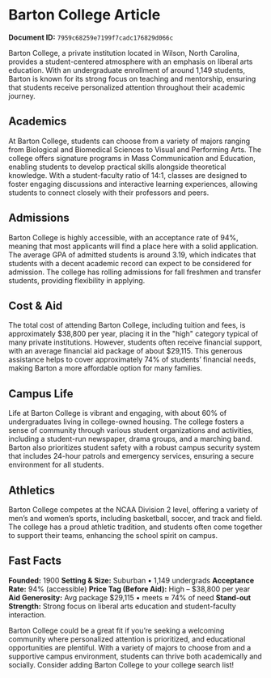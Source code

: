 # Barton College Article

**Document ID:** `7959c68259e7199f7cadc176829d066c`

Barton College, a private institution located in Wilson, North Carolina, provides a student-centered atmosphere with an emphasis on liberal arts education. With an undergraduate enrollment of around 1,149 students, Barton is known for its strong focus on teaching and mentorship, ensuring that students receive personalized attention throughout their academic journey.

## Academics
At Barton College, students can choose from a variety of majors ranging from Biological and Biomedical Sciences to Visual and Performing Arts. The college offers signature programs in Mass Communication and Education, enabling students to develop practical skills alongside theoretical knowledge. With a student-faculty ratio of 14:1, classes are designed to foster engaging discussions and interactive learning experiences, allowing students to connect closely with their professors and peers.

## Admissions
Barton College is highly accessible, with an acceptance rate of 94%, meaning that most applicants will find a place here with a solid application. The average GPA of admitted students is around 3.19, which indicates that students with a decent academic record can expect to be considered for admission. The college has rolling admissions for fall freshmen and transfer students, providing flexibility in applying.

## Cost & Aid
The total cost of attending Barton College, including tuition and fees, is approximately $38,800 per year, placing it in the "high" category typical of many private institutions. However, students often receive financial support, with an average financial aid package of about $29,115. This generous assistance helps to cover approximately 74% of students’ financial needs, making Barton a more affordable option for many families.

## Campus Life
Life at Barton College is vibrant and engaging, with about 60% of undergraduates living in college-owned housing. The college fosters a sense of community through various student organizations and activities, including a student-run newspaper, drama groups, and a marching band. Barton also prioritizes student safety with a robust campus security system that includes 24-hour patrols and emergency services, ensuring a secure environment for all students.

## Athletics
Barton College competes at the NCAA Division 2 level, offering a variety of men’s and women’s sports, including basketball, soccer, and track and field. The college has a proud athletic tradition, and students often come together to support their teams, enhancing the school spirit on campus.

## Fast Facts
**Founded:** 1900
**Setting & Size:** Suburban • 1,149 undergrads
**Acceptance Rate:** 94% (accessible)
**Price Tag (Before Aid):** High – $38,800 per year
**Aid Generosity:** Avg package $29,115 • meets ≈ 74% of need
**Stand-out Strength:** Strong focus on liberal arts education and student-faculty interaction.

Barton College could be a great fit if you’re seeking a welcoming community where personalized attention is prioritized, and educational opportunities are plentiful. With a variety of majors to choose from and a supportive campus environment, students can thrive both academically and socially. Consider adding Barton College to your college search list!
